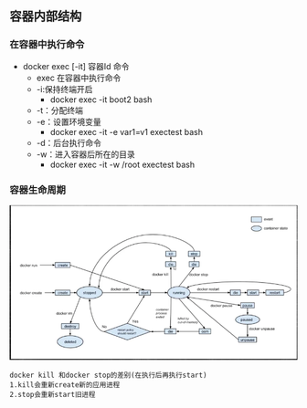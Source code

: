 ## 容器内部结构

### 在容器中执行命令

* docker exec [-it] 容器Id 命令
  * exec 在容器中执行命令
  * -i:保持终端开启
    * docker exec -it boot2 bash
  * -t：分配终端
  * -e：设置环境变量
    * docker exec -it -e var1=v1 exectest bash
  * -d：后台执行命令
  * -w：进入容器后所在的目录
    * docker exec -it -w /root exectest bash

### 容器生命周期
![image-dockerLifeCycle](./image/life_cycle.png)

```
docker kill 和docker stop的差别(在执行后再执行start)
1.kill会重新create新的应用进程
2.stop会重新start旧进程
```

